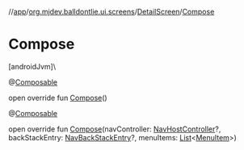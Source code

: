 //[app](../../../index.md)/[org.mjdev.balldontlie.ui.screens](../index.md)/[DetailScreen](index.md)/[Compose](-compose.md)

# Compose

[androidJvm]\

@[Composable](https://developer.android.com/reference/kotlin/androidx/compose/runtime/Composable.html)

open override fun [Compose](-compose.md)()

@[Composable](https://developer.android.com/reference/kotlin/androidx/compose/runtime/Composable.html)

open override fun [Compose](-compose.md)(navController: [NavHostController](https://developer.android.com/reference/kotlin/androidx/navigation/NavHostController.html)?, backStackEntry: [NavBackStackEntry](https://developer.android.com/reference/kotlin/androidx/navigation/NavBackStackEntry.html)?, menuItems: [List](https://kotlinlang.org/api/latest/jvm/stdlib/kotlin.collections/-list/index.html)&lt;[MenuItem](../../org.mjdev.balldontlie.base.navigation/-menu-item/index.md)&gt;)
